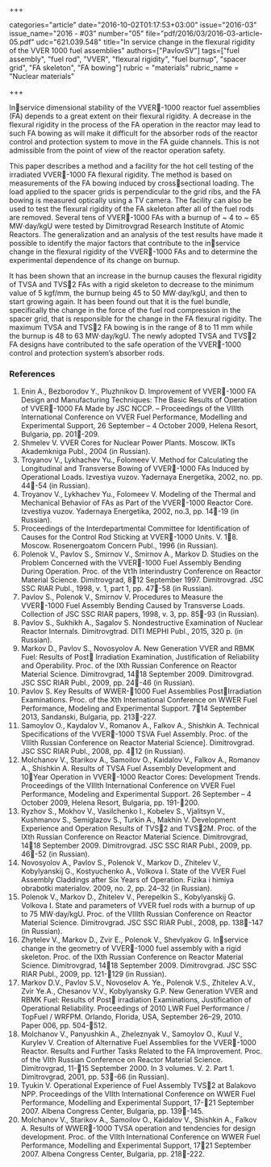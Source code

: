 +++

categories="article"
date="2016-10-02T01:17:53+03:00"
issue="2016-03"
issue_name="2016 - #03"
number="05"
file="pdf/2016/03/2016-03-article-05.pdf"
udc="621.039.548"
title="In	service change in the flexural rigidity of the VVER	1000 fuel assemblies"
authors=["PavlovSV"]
tags=["fuel assembly", "fuel rod", "VVER", "flexural rigidity", "fuel burnup", "spacer grid", "FA skeleton", "FA bowing"]
rubric = "materials"
rubric_name = "Nuclear materials"

+++

Inservice dimensional stability of the VVER-1000 reactor fuel assemblies (FA) depends to a great extent on their flexural rigidity. 
A decrease in the flexural rigidity in the process of the FA operation in the reactor may lead to such FA bowing as will make it difficult for the absorber rods of the reactor control and protection system to move in the FA guide channels. 
This is not admissible from the point of view of the reactor operation safety.

This paper describes a method and a facility for the hot cell testing of the
irradiated VVER-1000 FA flexural rigidity. 
The method is based on measurements of the FA bowing induced by crosssectional loading. 
The load applied to the spacer grids is perpendicular to the grid ribs, and the FA bowing is measured optically using a TV camera. 
The facility can also be used to test the flexural rigidity of the FA skeleton after all of the fuel rods are removed. 
Several tens of VVER-1000 FAs with a burnup of ~ 4 to ~ 65 МW⋅day/kgU were tested by Dimitrovgrad Research Institute of Atomic Reactors. 
The generalization and an analysis of the test results have made it possible to identify the major factors that contribute to the inservice change in the flexural rigidity of the VVER-1000 FAs and to determine the experimental dependence of its change on burnup.

It has been shown that an increase in the burnup causes the flexural rigidity of TVSA and TVS2 FAs with a rigid skeleton to decrease to the minimum value of 5 kgf/mm, the burnup being 45 to 50 МW⋅day/kgU, and then to start growing again.
It has been found out that it is the fuel bundle, specifically the change in the force of the fuel rod compression in the spacer grid, that is responsible for the change in the FA flexural rigidity. The maximum TVSA and TVS2 FA bowing is in the range of 8 to 11 mm while the burnup is 48 to 63 МW⋅day/kgU. 
The newly adopted TVSA and TVS2 FA designs have contributed to the safe operation of the VVER-1000
control and protection system’s absorber rods.

### References

1. Enin A., Bezborodov Y., Pluzhnikov D. Improvement of VVER-1000 FA Design and Manufacturing Techniques: The Basic Results of Operation of VVER-1000 FA Made by JSC NCCP. – Proceedings of the VIIIth International Conference on VVER Fuel Performance, Modelling and Experimental Support, 26 September – 4 October 2009, Helena Resort, Bulgaria, pр. 201-209.
2. Shmelev V. VVER Cores for Nuclear Power Plants. Moscow. IKTs Akademkniga Publ., 2004 (in Russian).
3. Troyanov V., Lykhachev Yu., Folomeev V. Method for Calculating the Longitudinal and Transverse Bowing of VVER-1000 FAs Induced by Operational Loads. Izvestiya vuzov. Yadernaya Energetika, 2002, no. pp. 44-54 (in Russian).
4. Troyanov V., Lykhachev Yu., Folomeev V. Modeling of the Thermal and Mechanical Behavior of FAs as Part of the VVER-1000 Reactor Core. Izvestiya vuzov. Yadernaya Energetika, 2002, no.3, pp. 14-19 (in Russian).
5. Proceedings of the Interdepartmental Committee for Identification of Causes for the Control Rod Sticking at VVER-1000 Units. V. 18. Moscow. Rosenergoatom Concern Publ., 1996 (in Russian).
6. Polenok V., Pavlov S., Smirnov V., Smirnov A., Markov D. Studies on the Problem Concerned
with the VVER-1000 Fuel Assembly Bending During Operation. Proc. of the Vt1h Interindustry Conference on Reactor Material Science. Dimitrovgrad, 812 September 1997. Dimitrovgrad. JSC SSC RIAR Publ., 1998, v. 1, part 1, pp. 47-58 (in Russian).
7. Pavlov S., Polenok V., Smirnov V. Procedures to Measure the VVER-1000 Fuel Assembly Bending Caused by Transverse Loads. Collection of JSC SSC RIAR papers, 1998, v. 3, pp. 85-93 (in Russian).
8. Pavlov S., Sukhikh А., Sagalov S. Nondestructive Examination of Nuclear Reactor Internals. Dimitrovgtrad. DITI MEPHI Publ., 2015, 320 p. (in Russian).
9. Markov D., Pavlov S., Novosyolov A. New Generation VVER and RBMK Fuel: Results of Post Irradiation Examination, Justification of Reliability and Operability. Proc. of the IXth Russian Conference on Reactor Material Science. Dimitrovgrad, 1418 September 2009. Dimitrovgrad. JSC SSC RIAR Publ., 2009, pp. 24-46 (in Russian).
10. Pavlov S. Key Results of WWER-1000 Fuel Assemblies PostIrradiation Examinations. Proc. of the Xth International Conference on WWER Fuel Performance, Modeling and Experimental Support. 714 September 2013, Sandanski, Bulgaria, pp. 213-227.
11. Samoylov О., Kaydalov V., Romanov А., Falkov А., Shishkin А. Technical Specifications of the VVER-1000 TSVA Fuel Assembly. Proc. of the VIIIth Russian Conference on Reactor Material Science]. Dimitrovgrad. JSC SSC RIAR Publ., 2008, pp. 412 (in Russian).
12. Molchanov V., Starikov A., Samoilov O., Kaidalov V., Falkov A., Romanov A., Shishkin A. Results of TVSA Fuel Assembly Development and 10Year Operation in VVER-1000 Reactor Cores: Development Trends. Proceedings of the VIIIth International Conference on VVER Fuel Performance, Modeling and Experimental Support. 26 September – 4 October 2009, Helena Resort, Bulgaria, pp. 191-200.
13. Ryzhov S., Mokhov V., Vasilchenko I., Kobelev S., Vjalitsyn V., Kushmanov S., Semiglazov S., Turkin A., Makhin V. Development Experience and Operation Results of TVS2 and TVS2M. Proc. of the IXth Russian Conference on Reactor Material Science. Dimitrovgrad, 1418 September 2009. Dimitrovgrad. JSC SSC RIAR Publ., 2009, pp. 46-52 (in Russian).
14. Novosyolov A., Pavlov S., Polenok V., Markov D., Zhitelev V., Kobylyanskij G., Kostyuchenko A., Volkova I. State of the VVER Fuel Assembly Claddings after Six Years of Operation. Fizika i himiya obrabotki materialov. 2009, no. 2, pp. 24–32 (in Russian).
15. Polenok V., Markov D., Zhitelev V., Perepelkin S., Kobylyanskij G. Volkova I. State and parameters of VVER fuel rods with a burnup of up to 75 MW⋅day/kgU. Proc. of the VIIIth Russian Conference on Reactor Material Science. Dimitrovgrad. JSC SSC RIAR Publ., 2008, pp. 138-147 (in Russian).
16. Zhytelev V., Markov D., Zvir Е., Polenok V., Shevlyakov G. Inservice change in the geometry of VVER-1000 fuel assembly with a rigid skeleton. Proc. of the IXth Russian Conference on Reactor Material Science. Dimitrovgrad, 1418 September 2009. Dimitrovgrad. JSC SSC RIAR Publ., 2009, pp. 121-129 (in Russian).
17. Markov D.V., Pavlov S.V., Novoselov A. Ye., Polenok V.S., Zhitelev A.V., Zvir Ye.A., Chesanov V.V., Kobylyansky G.P. New Generation VVER and RBMK Fuel: Results of Post irradiation Examinations, Justification of Operational Reliability. Proceedings of 2010 LWR Fuel Performance / TopFuel / WRFPM. Orlando, Florida, USA, September 26–29, 2010. Paper 006, pp. 504-512.
18. Molchanov V., Panyushkin А., Zheleznyak V., Samoylov О., Kuul V., Kurylev V. Creation of Alternative Fuel Assemblies for the VVER-1000 Reactor. Results and Further Tasks Related to the FA Improvement. Proc. of the VIth Russian Conference on Reactor Material Science. Dimitrovgrad, 11-15 September 2000. In 3 volumes. V. 2. Part 1. Dimitrovgrad, 2001, pp. 53-66 (in Russian).
19. Tyukin V. Operational Experience of Fuel Assembly TVS2 at Balakovo NPP. Proceedings of the VIIth International Conference on WWER Fuel Performance, Modelling and Experimental Support, 17-21 September 2007. Albena Congress Center, Bulgaria, pp. 139-145.
20. Molchanov V., Starikov A., Samoilov O., Kaidalov V., Shishkin A., Falkov A. Results of WWER-1000 TVSA operation and tendencies for design development. Proc. of the VIIth International Conference on WWER Fuel Performance, Modelling and Experimental Support, 1721 September 2007. Albena Congress Center, Bulgaria, pp. 218-222.